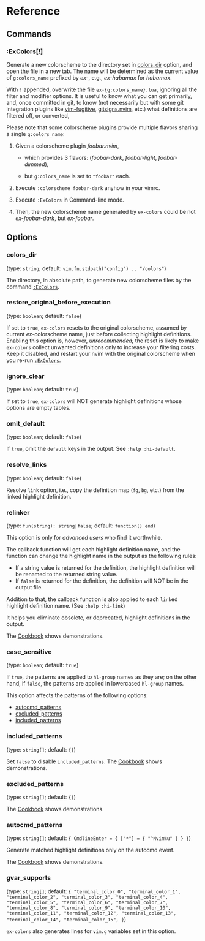 # Reference

## Commands

### :ExColors[!]

Generate a new colorscheme to the directory
set in [colors_dir](#colors_dir) option,
and open the file in a new tab.
The name will be determined as the current value of `g:colors_name` prefixed
by _ex-_, e.g., _ex-habamax_ for _habamax_.

With `!` appended, overwrite the file `ex-{g:colors_name}.lua`,
ignoring all the filter and modifier options.
It is useful
to know what you can get primarily,
and, once committed in git, to know
(not necessarily but with some git integration plugins like
[vim-fugitive][],
[gitsigns.nvim][],
etc.)
what definitions are filtered off, or converted,

Please note that some colorscheme plugins provide multiple flavors sharing
a single `g:colors_name`:

1. Given a colorscheme plugin _foobar.nvim_,

   - which provides 3 flavors:
   (_foobar-dark_,
   _foobar-light_,
   _foobar-dimmed_),

   - but `g:colors_name` is set to `"foobar"` each.

2. Execute `:colorscheme foobar-dark` anyhow in your vimrc.

3. Execute `:ExColors` in Command-line mode.

4. Then, the new colorscheme name generated by `ex-colors` could be
   not _ex-foobar-dark_,
   but _ex-foobar_.

## Options

### colors_dir

(type: `string`; default: `vim.fn.stdpath("config") .. "/colors"`)

The directory, in absolute path,
to generate new colorscheme files by the command [`:ExColors`](#:ExColors).

### restore_original_before_execution

(type: `boolean`; default: `false`)

If set to `true`, `ex-colors` resets to the original colorscheme,
assumed by current <i>ex-</i>colorscheme name,
just before collecting highlight definitions.
Enabling this option is, however, _unrecommended;_
the reset is likely to make `ex-colors` collect unwanted definitions only to
increase your filtering costs.
Keep it disabled, and restart your nvim with the original colorscheme
when you re-run [`:ExColors`](#:ExColors).

### ignore_clear

(type: `boolean`; default: `true`)

If set to `true`, `ex-colors` will NOT generate highlight definitions whose
options are empty tables.

### omit_default

(type: `boolean`; default: `false`)

If `true`, omit the `default` keys in the output.
See `:help :hi-default`.

### resolve_links

(type: `boolean`; default: `false`)

Resolve `link` option,
i.e.,
copy the definition map (`fg`, `bg`, etc.) from the linked highlight definition.

### relinker

(type: `fun(string): string|false`; default: `function() end`)

This option is only for _advanced users_ who find it worthwhile.

The callback function will get each highlight definition name, and
the function can change the highlight name in the output
as the following rules:

- If a string value is returned for the definition,
  the highlight definition will be renamed to the returned string value.
- If `false` is returned for the definition,
  the definition will NOT be in the output file.

Addition to that, the callback function is also applied to each `link`ed
highlight definition name.
(See `:help :hi-link`)

It helps you eliminate obsolete, or deprecated, highlight definitions
in the output.

The [Cookbook](./COOKBOOK.md) shows demonstrations.

### case_sensitive

(type: `boolean`; default: `true`)

If `true`, the patterns are applied to `hl-group` names as they are;
on the other hand, if `false`, the patterns are applied in lowercased
`hl-group` names.

This option affects the patterns of the following options:

- [autocmd_patterns](#autocmd_patterns)
- [excluded_patterns](#excluded_patterns)
- [included_patterns](#included_patterns)

### included_patterns

(type: `string[]`; default: `{}`)

Set `false` to disable `included_patterns`.
The [Cookbook](./COOKBOOK.md) shows demonstrations.

### excluded_patterns

(type: `string[]`; default: `{}`)

The [Cookbook](./COOKBOOK.md) shows demonstrations.

### autocmd_patterns

(type: `string[]`; default:
`{
    CmdlineEnter = {
        ["*"] = {
                "^Nvim%u"
            }
    }
}`)

Generate matched highlight definitions only on the autocmd event.

The [Cookbook](./COOKBOOK.md) shows demonstrations.

### gvar_supports

(type: `string[]`; default: `{
    "terminal_color_0",
    "terminal_color_1",
    "terminal_color_2",
    "terminal_color_3",
    "terminal_color_4",
    "terminal_color_5",
    "terminal_color_6",
    "terminal_color_7",
    "terminal_color_8",
    "terminal_color_9",
    "terminal_color_10",
    "terminal_color_11",
    "terminal_color_12",
    "terminal_color_13",
    "terminal_color_14",
    "terminal_color_15",
}`)

`ex-colors` also generates lines for `vim.g` variables set in this option.

[gitsigns.nvim]: https://github.com/lewis6991/gitsigns.nvim
[vim-fugitive]: https://github/tpope/vim-fugitive
